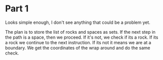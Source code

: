 # Part 1

Looks simple enough, I don't see anything that could be a problem yet.

The plan is to store the list of rocks and spaces as sets. 
If the next step in the path is a space, then we proceed.
If it's not, we check if its a rock.
If its a rock we continue to the next instruction.
If its not it means we are at a boundary.
We get the coordinates of the wrap around and do the same check.